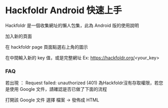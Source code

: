 # Hackfoldr Android 快速上手

Hackfoldr 是一個收集網址的懶人包集，此為 Android 版的使用說明

加入新的頁面

在 hackfoldr page 頁面點選右上角的圖示

在中間輸入新的 key 值，或是完整網址 Ex: https://hackfoldr.org/<your_key>

### FAQ


若出現 ：
Request failed: unauthorized (401)
為Hackfoldr沒有存取權限，若您是使用 Google 文件，請確認是否已做了下面的流程

打開該 Google 文件  選擇 檔案 -> 發佈成 HTML
